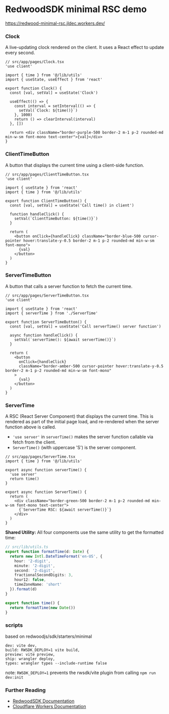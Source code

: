 # RedwoodSDK minimal RSC demo
https://redwood-minimal-rsc.jldec.workers.dev/

### Clock
A live-updating clock rendered on the client. It uses a React effect to update every second.
```tsx
// src/app/pages/Clock.tsx
'use client'

import { time } from '@/lib/utils'
import { useState, useEffect } from 'react'

export function Clock() {
  const [val, setVal] = useState('Clock')

  useEffect(() => {
    const interval = setInterval(() => {
      setVal(`Clock: ${time()}`)
    }, 1000)
    return () => clearInterval(interval)
  }, [])

  return <div className="border-purple-500 border-2 m-1 p-2 rounded-md min-w-sm font-mono text-center">{val}</div>
}
```

### ClientTimeButton
A button that displays the current time using a client-side function.
```tsx
// src/app/pages/ClientTimeButton.tsx
'use client'

import { useState } from 'react'
import { time } from '@/lib/utils'

export function ClientTimeButton() {
  const [val, setVal] = useState('Call time() in client')

  function handleClick() {
    setVal(`ClientTimeButton: ${time()}`)
  }

  return (
    <button onClick={handleClick} className="border-blue-500 cursor-pointer hover:translate-y-0.5 border-2 m-1 p-2 rounded-md min-w-sm font-mono">
      {val}
    </button>
  )
}
```

### ServerTimeButton
A button that calls a server function to fetch the current time.
```tsx
// src/app/pages/ServerTimeButton.tsx
'use client'

import { useState } from 'react'
import { serverTime } from './ServerTime'

export function ServerTimeButton() {
  const [val, setVal] = useState('Call serverTime() server function')

  async function handleClick() {
    setVal(`serverTime(): ${await serverTime()}`)
  }

  return (
    <button
      onClick={handleClick}
      className="border-amber-500 cursor-pointer hover:translate-y-0.5 border-2 m-1 p-2 rounded-md min-w-sm font-mono"
    >
      {val}
    </button>
  )
}
```

### ServerTime
A RSC (React Server Component) that displays the current time. This is rendered as part of the initial page load, and re-rendered when the server function above is called.

- `'use server'` in `serverTime()` makes the server function callable via fetch from the client.
- `ServerTime()` (with uppercase 'S') is the server component.

```tsx
// src/app/pages/ServerTime.tsx
import { time } from '@/lib/utils'

export async function serverTime() {
  'use server'
  return time()
}

export async function ServerTime() {
  return (
    <div className="border-green-500 border-2 m-1 p-2 rounded-md min-w-sm font-mono text-center">
      {`ServerTime RSC: ${await serverTime()}`}
    </div>
  )
}
```

**Shared Utility:**
All four components use the same utility to get the formatted time:
```ts
// src/lib/utils.ts
export function formatTime(d: Date) {
  return new Intl.DateTimeFormat('en-US', {
    hour: '2-digit',
    minute: '2-digit',
    second: '2-digit',
    fractionalSecondDigits: 3,
    hour12: false,
    timeZoneName: 'short'
  }).format(d)
}

export function time() {
  return formatTime(new Date())
}
```

### scripts
based on redwoodjs/sdk/starters/minimal
```
dev: vite dev,
build: RWSDK_DEPLOY=1 vite build,
preview: vite preview,
ship: wrangler deploy,
types: wrangler types --include-runtime false
```
note: `RWSDK_DEPLOY=1` prevents the rwsdk/vite plugin from calling `npm run dev:init`

### Further Reading
- [RedwoodSDK Documentation](https://docs.rwsdk.com/)
- [Cloudflare Workers Documentation](https://developers.cloudflare.com/workers)
